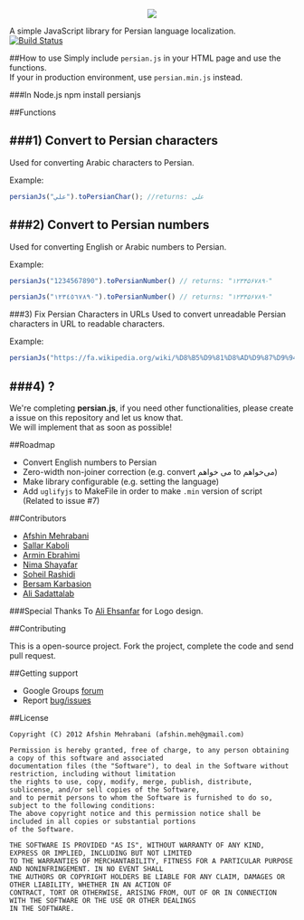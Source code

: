 <p align="center"><img src="http://usabli.ca/persianjs/usablica-persianjs-logo300.png"></p>  

A simple JavaScript library for Persian language localization.  
[![Build Status](https://travis-ci.org/usablica/persian.js.png?branch=master)](https://travis-ci.org/usablica/persian.js)

##How to use
Simply include `persian.js` in your HTML page and use the functions.   
If your in production environment, use `persian.min.js` instead.

###In Node.js
    npm install persianjs

##Functions

###1) Convert to Persian characters
----------
Used for converting Arabic characters to Persian.

Example:

```javascript
persianJs("علي").toPersianChar(); //returns: علی
````

###2) Convert to Persian numbers
----------
Used for converting English or Arabic numbers to Persian.

Example:

```javascript
persianJs("1234567890").toPersianNumber() // returns: "۱۲۳۴۵۶۷۸۹۰"

persianJs("١٢٣٤٥٦٧٨٩٠").toPersianNumber() // returns: "۱۲۳۴۵۶۷۸۹۰"
````

###3) Fix Persian Characters in URLs
Used to convert unreadable Persian characters in URL to readable characters.

Example:

```javascript
persianJs("https://fa.wikipedia.org/wiki/%D8%B5%D9%81%D8%AD%D9%87%D9%94_%D8%A7%D8%B5%D9%84%DB%8C").fixURL(); //returns https://fa.wikipedia.org/wiki/صفحهٔ_اصلی
````

###4) ?
----------
We're completing **persian.js**, if you need other functionalities, please create a issue on this repository and let us know that.  
We will implement that as soon as possible!

##Roadmap
- Convert English numbers to Persian
- Zero-width non-joiner correction (e.g. convert می خواهم to می‌خواهم)
- Make library configurable (e.g. setting the language)
- Add `uglifyjs` to MakeFile in order to make `.min` version of script (Related to issue #7)

##Contributors
- [Afshin Mehrabani](http://afshinm.name/)  
- [Sallar Kaboli](http://sallar.me/)  
- [Armin Ebrahimi](http://netso.io/)  
- [Nima Shayafar](http://blog.phpmystery.com/)  
- [Soheil Rashidi](http://soheilrashidi.com/)  
- [Bersam Karbasion](http://bersam.org)  
- [Ali Sadattalab](https://github.com/salisa)

###Special Thanks
To [Ali Ehsanfar](http://ehsanfar.com/) for Logo design.

##Contributing

This is a open-source project. Fork the project, complete the code and send pull request.

##Getting support

- Google Groups [forum](http://groups.google.com/group/persianJs)
- Report [bug/issues](https://github.com/usablica/persian.js/issues)

##License

    Copyright (C) 2012 Afshin Mehrabani (afshin.meh@gmail.com)
    
    Permission is hereby granted, free of charge, to any person obtaining a copy of this software and associated 
    documentation files (the "Software"), to deal in the Software without restriction, including without limitation 
    the rights to use, copy, modify, merge, publish, distribute, sublicense, and/or sell copies of the Software, 
    and to permit persons to whom the Software is furnished to do so, subject to the following conditions:
    The above copyright notice and this permission notice shall be included in all copies or substantial portions 
    of the Software.
    
    THE SOFTWARE IS PROVIDED "AS IS", WITHOUT WARRANTY OF ANY KIND, EXPRESS OR IMPLIED, INCLUDING BUT NOT LIMITED 
    TO THE WARRANTIES OF MERCHANTABILITY, FITNESS FOR A PARTICULAR PURPOSE AND NONINFRINGEMENT. IN NO EVENT SHALL 
    THE AUTHORS OR COPYRIGHT HOLDERS BE LIABLE FOR ANY CLAIM, DAMAGES OR OTHER LIABILITY, WHETHER IN AN ACTION OF 
    CONTRACT, TORT OR OTHERWISE, ARISING FROM, OUT OF OR IN CONNECTION WITH THE SOFTWARE OR THE USE OR OTHER DEALINGS 
    IN THE SOFTWARE.
